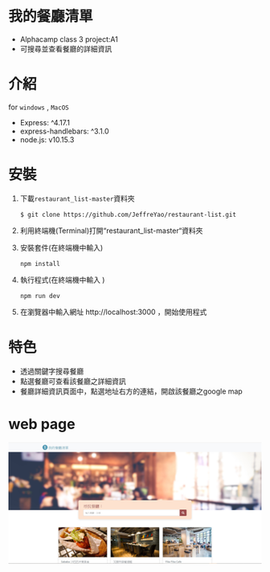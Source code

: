 # 我的餐廳清單
- Alphacamp class 3 project:A1
- 可搜尋並查看餐廳的詳細資訊

# 介紹
for `windows` , `MacOS`
- Express: ^4.17.1
- express-handlebars: ^3.1.0
- node.js: v10.15.3


# 安裝
1.	下載`restaurant_list-master`資料夾
    ```
    $ git clone https://github.com/JeffreYao/restaurant-list.git
    ```
2.	利用終端機(Terminal)打開“restaurant_list-master“資料夾
3.	安裝套件(在終端機中輸入)
    ```
    npm install 
    ```

4.	執行程式(在終端機中輸入 )
    ```    
    npm run dev
    ```
5.	在瀏覽器中輸入網址 http://localhost:3000 ，開始使用程式

# 特色
-	透過關鍵字搜尋餐廳
-	點選餐廳可查看該餐廳之詳細資訊
-	餐廳詳細資訊頁面中，點選地址右方的連結，開啟該餐廳之google map

# web page
![webpage](https://github.com/JeffreYao/restaurant-list/blob/master/restaurant_webpage.jpg?raw=true)

